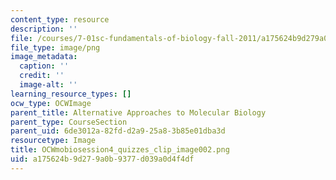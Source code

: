 ```yaml
---
content_type: resource
description: ''
file: /courses/7-01sc-fundamentals-of-biology-fall-2011/a175624b9d279a0b9377d039a0d4f4df_OCWmobiosession4_quizzes_clip_image002.png
file_type: image/png
image_metadata:
  caption: ''
  credit: ''
  image-alt: ''
learning_resource_types: []
ocw_type: OCWImage
parent_title: Alternative Approaches to Molecular Biology
parent_type: CourseSection
parent_uid: 6de3012a-82fd-d2a9-25a8-3b85e01dba3d
resourcetype: Image
title: OCWmobiosession4_quizzes_clip_image002.png
uid: a175624b-9d27-9a0b-9377-d039a0d4f4df
---
```

